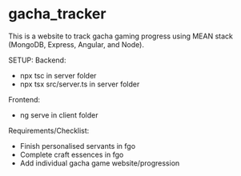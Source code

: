 # gacha_tracker
This is a website to track gacha gaming progress using MEAN stack (MongoDB, Express, Angular, and Node).

SETUP:
Backend:
- npx tsc in server folder
- npx tsx src/server.ts in server folder

Frontend:
- ng serve in client folder

Requirements/Checklist:
- Finish personalised servants in fgo
- Complete craft essences in fgo
- Add individual gacha game website/progression

